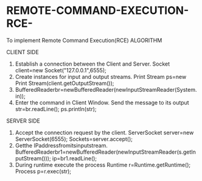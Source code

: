 # REMOTE-COMMAND-EXECUTION-RCE-
To implement Remote Command Execution(RCE)
ALGORITHM

CLIENT SIDE
1. Establish a connection between the Client and Server.
Socket client=new Socket("127.0.0.1",6555);
2. Create instances for input and output streams.
Print Stream ps=new Print Stream(client.getOutputStream());
3. BufferedReaderbr=newBufferedReader(newInputStreamReader(System.in));
4. Enter the command in Client Window.
Send the message to its output
str=br.readLine();
ps.println(str);

SERVER SIDE
1. Accept the connection request by the client.
ServerSocket server=new ServerSocket(6555);
Sockets=server.accept();
2. Getthe IPaddressfromitsinputstream.
BufferedReaderbr1=newBufferedReader(newInputStreamReader(s.getInputStream()));
ip=br1.readLine();
3. During runtime execute the process
Runtime r=Runtime.getRuntime();
Process p=r.exec(str);
